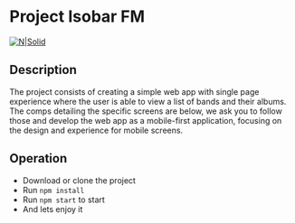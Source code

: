 # Project Isobar FM

[![N|Solid](https://i.ibb.co/271jnKk/logo.png)](https://i.ibb.co/271jnKk/logo.png)


## Description

The project consists of creating a simple web app with single page experience where the user is able to view a list of bands and their albums. The comps detailing the specific screens are below, we ask you to follow those and develop the web app as a mobile-first application, focusing on the design and experience for mobile screens.


## Operation

- Download or clone the project
- Run `npm install`
- Run `npm start` to start
- And lets enjoy it
